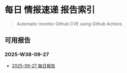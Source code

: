 # 每日 情报速递 报告索引

> Automatic monitor Github CVE using Github Actions

## 可用报告

### 2025-W38-09-27

- [2025-09-27 每日报告](data/2025-W38-09-27/daily_20250927.md)

